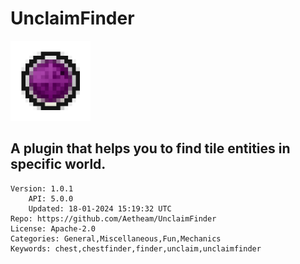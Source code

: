 # UnclaimFinder
<img src="https://raw.githubusercontent.com/Aetheam/UnclaimFinder/8071996c9bc7f9cb21fd5e0636ed9ce4fef5bc80/icon.png" width="128" height="128" />

## A plugin that helps you to find tile entities in specific world.
```properties
Version: 1.0.1
    API: 5.0.0
    Updated: 18-01-2024 15:19:32 UTC
Repo: https://github.com/Aetheam/UnclaimFinder
License: Apache-2.0
Categories: General,Miscellaneous,Fun,Mechanics
Keywords: chest,chestfinder,finder,unclaim,unclaimfinder
```